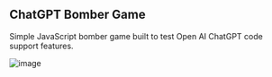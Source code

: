 ## ChatGPT Bomber Game

Simple JavaScript bomber game built to test Open AI ChatGPT code support features.

![image](https://user-images.githubusercontent.com/60651145/211992167-f956038f-2229-44ca-ae6b-04c724e28576.png)